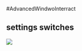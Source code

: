 #AdvancedWindwoInterract

## settings switches
![](https://github.com/AnatolyRybchych/AdvancedWindowInterract/blob/main/thumbnails/thumbnail_switch.gif)